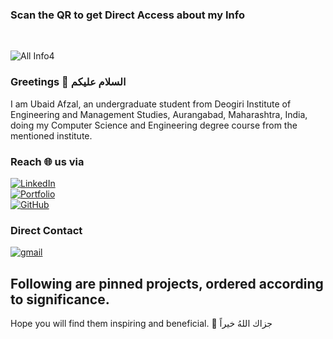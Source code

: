 ### Scan the QR to get Direct Access about my Info
<br>

![All Info4](https://github.com/UbaidAfzal98/UbaidAfzal98/assets/148574273/9ea4837a-7f19-4390-8358-1ad4e7edb1f9)

### Greetings 👋 السلام عليكم 

I am Ubaid Afzal, an undergraduate student from Deogiri Institute of Engineering and Management Studies, Aurangabad, Maharashtra, India, doing my Computer Science and Engineering degree course from the mentioned institute.

### Reach 🌐 us via
[![LinkedIn](https://img.shields.io/badge/LinkedIn-Connect-blue?style=for-the-badge&logo=linkedin&logoColor=white)](https://www.linkedin.com/in/ubaid-afzal-2917b8238)
<br>
[![Portfolio](https://img.shields.io/badge/Portfolio-Visitnow-blue?style=for-the-badge&logo=Pf&logoColor=white)](https://sites.google.com/view/ubaid-afzal-projects/home)
<br>
[![GitHub](https://img.shields.io/badge/GitHub-Profile-blue?style=for-the-badge&logo=github)](https://github.com/UbaidAfzal98)
### Direct Contact
[![gmail](https://img.shields.io/badge/Email-Contact-blue?style=for-the-badge&logo=mail.ru)](mailto:ubaidafzal339@gmail.com)
<br>
## Following are pinned projects, ordered according to significance.
Hope you will find them inspiring and beneficial. 🙂 جزاك اللهُ خيراً



